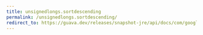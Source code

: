 ```yaml
---
title: unsignedlongs.sortdescending
permalink: /unsignedlongs.sortdescending/
redirect_to: https://guava.dev/releases/snapshot-jre/api/docs/com/google/common/primitives/UnsignedLongs.html#sortDescending-long:A-
---
```


